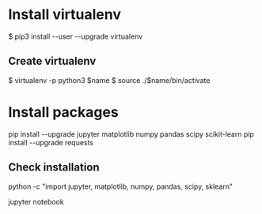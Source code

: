 # Install virtualenv
$ pip3 install --user --upgrade virtualenv

## Create virtualenv
$ virtualenv -p python3 $name
$ source ./$name/bin/activate

# Install packages
pip install --upgrade jupyter matplotlib numpy pandas scipy scikit-learn
pip install --upgrade requests

## Check installation 
python -c "import jupyter, matplotlib, numpy, pandas, scipy, sklearn"

jupyter notebook
